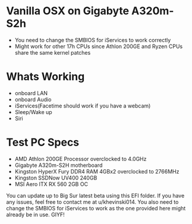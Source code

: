 # Vanilla OSX on Gigabyte A320m-S2h

  - You need to change the SMBIOS for iServices to work correctly
  - Might work for other 17h CPUs since Athlon 200GE and Ryzen CPUs share the same kernel patches

# Whats Working
  - onboard LAN
  - onboard Audio
  - iServices(Facetime should work if you have a webcam)
  - Sleep/Wake up
  - Siri

# Test PC Specs
  - AMD Athlon 200GE Processor overclocked to 4.0GHz
  - Gigabyte A320m-S2H motherboard
  - Kingston HyperX Fury DDR4 RAM 4GBx2 overclocked to 2766MHz
  - Kingston SSDNow UV400 240GB
  - MSI Aero ITX RX 560 2GB OC

You can update up to Big Sur latest beta using this EFI folder.
If you have any issues, feel free to contact me at u/khevinski014.
You also need to change the SMBIOS for iServices to work as the one provided here might already be in use. GIYF!
